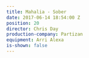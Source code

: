 ```yaml
---
title: Mahalia - Sober
date: 2017-06-14 18:54:00 Z
position: 20
director: Chris Day
production-company: Partizan
equipment: Arri Alexa
is-shown: false
---
```


